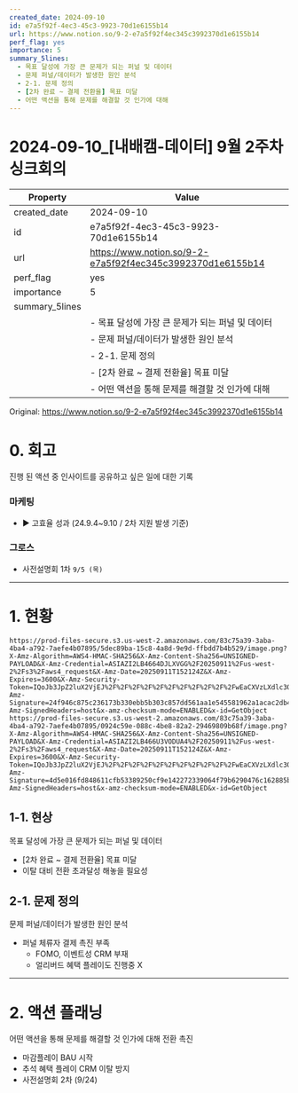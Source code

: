 ```yaml
---
created_date: 2024-09-10
id: e7a5f92f-4ec3-45c3-9923-70d1e6155b14
url: https://www.notion.so/9-2-e7a5f92f4ec345c3992370d1e6155b14
perf_flag: yes
importance: 5
summary_5lines:
  - 목표 달성에 가장 큰 문제가 되는 퍼널 및 데이터
  - 문제 퍼널/데이터가 발생한 원인 분석
  - 2-1. 문제 정의
  - [2차 완료 ~ 결제 전환율] 목표 미달
  - 어떤 액션을 통해 문제를 해결할 것 인가에 대해
---
```


# 2024-09-10_[내배캠-데이터] 9월 2주차 싱크회의

| Property | Value |
| --- | --- |
| created_date | 2024-09-10 |
| id | e7a5f92f-4ec3-45c3-9923-70d1e6155b14 |
| url | https://www.notion.so/9-2-e7a5f92f4ec345c3992370d1e6155b14 |
| perf_flag | yes |
| importance | 5 |
| summary_5lines | |
|  | - 목표 달성에 가장 큰 문제가 되는 퍼널 및 데이터 |
|  | - 문제 퍼널/데이터가 발생한 원인 분석 |
|  | - 2-1. 문제 정의 |
|  | - [2차 완료 ~ 결제 전환율] 목표 미달 |
|  | - 어떤 액션을 통해 문제를 해결할 것 인가에 대해 |

Original: https://www.notion.so/9-2-e7a5f92f4ec345c3992370d1e6155b14

# 0. 회고
진행 된 액션 중 인사이트를 공유하고 싶은 일에 대한 기록

### 마케팅
- ▶ 고효율 성과 (24.9.4~9.10 / 2차 지원 발생 기준)

### 그로스
- 사전설명회 1차 `9/5 (목)`

---

# 1. 현황
    https://prod-files-secure.s3.us-west-2.amazonaws.com/83c75a39-3aba-4ba4-a792-7aefe4b07895/5dec89ba-15c8-4a8d-9e9d-ffbdd7b4b529/image.png?X-Amz-Algorithm=AWS4-HMAC-SHA256&X-Amz-Content-Sha256=UNSIGNED-PAYLOAD&X-Amz-Credential=ASIAZI2LB4664DJLXVGG%2F20250911%2Fus-west-2%2Fs3%2Faws4_request&X-Amz-Date=20250911T152124Z&X-Amz-Expires=3600&X-Amz-Security-Token=IQoJb3JpZ2luX2VjEJ%2F%2F%2F%2F%2F%2F%2F%2F%2F%2F%2FwEaCXVzLXdlc3QtMiJIMEYCIQC57siOq26A5FFDJ4F1ClyPnXO5xglWkJJuniOQsxByqgIhAJB9POfDRtsgwErINc%2FL%2ByPNtQw2IMJGrWfZks3RQmA1Kv8DCBgQABoMNjM3NDIzMTgzODA1IgyIVKsTiJOHjcQly78q3APKKEz6uhRMvmaSEpreQB140Otq%2BCCD%2BL7EZJ7Xwa3uuTE9SHUykefvtWMEJBk0BiMlejvDi5iTLM3DjtpRoHfIiHQKE30p8XoHozKuM6cGejzQSJ0YYDLtsnTpjgemGQq%2FdfW%2FkcDTNn3YQ6xrKqYqjZOdMX5EG2daYMhyl9MHiYsv3ltg%2FXaoZYNBvW1JbL0EJA6MaJUFu%2BVuzW93Tm5XKhRbXmQfh4piLuhtB9qsVlcCrY8rPA0celH2EdaIJwu534iBGB1SbutJwlPs87N9AB0QwRv9UccCoo3vDI1P6KI2qfN1nHLjSH4FnS4S%2FiyDnH9UXm63MyHkKMF1cHzozR5ZNg8fPVDjkTqWOIJSIqfVVHgUQPpT%2FERkrNbXetiMp2MmmaIbZXGw6nNmSNMgdcbHLcn6bcJg7VetB%2FuXv9NB2tYnX2IHtcpXvkG3CZ7tF%2BBb%2BgTVqkyZX7Ep0bhbbnEfJz03LY1jOr4BjCKAQswbRe7BQ1qeTLjDyW%2Fx%2FJgGcUS71HLEcPbh9TFt%2BVOWLDl6ZweiAmq%2BTFc2R0HoqBa2rC99qQtCBO0WEPgOsaY08DGyQzV8EsiBiRoVXJmorO3cp7jPPSJnglXcHb2Y3MpY5o45cFc5l3a8EzDGx4vGBjqkAUcpNXm7MemvC5UU0puq0CJsX7edNTUPsEZDlhvmk3oxvcV01DKaWDHP%2BkZHsmnRO9CvXM6D0Zj9JPIKj%2BgVY9tnCed%2Fzn1s3P%2BuJ8iu989nU42XFeHgkbs23snouLPzUEO5JTusHEYpFtCl%2FgVKMY2VuuhSPrhGd2EIH4QJyTu18PCYWldFnuCzsopV0ceLMPrkA4WEbtrkdvcKfK0BGD0LdfxA&X-Amz-Signature=24f946c875c236173b330ebb5b303c857dd561aa1e545581962a1acac2db4f53&X-Amz-SignedHeaders=host&x-amz-checksum-mode=ENABLED&x-id=GetObject
    https://prod-files-secure.s3.us-west-2.amazonaws.com/83c75a39-3aba-4ba4-a792-7aefe4b07895/0924c59e-088c-4be8-82a2-29469809b68f/image.png?X-Amz-Algorithm=AWS4-HMAC-SHA256&X-Amz-Content-Sha256=UNSIGNED-PAYLOAD&X-Amz-Credential=ASIAZI2LB466U3VODUA4%2F20250911%2Fus-west-2%2Fs3%2Faws4_request&X-Amz-Date=20250911T152124Z&X-Amz-Expires=3600&X-Amz-Security-Token=IQoJb3JpZ2luX2VjEJ%2F%2F%2F%2F%2F%2F%2F%2F%2F%2F%2FwEaCXVzLXdlc3QtMiJHMEUCIQC5xaK%2FNBWouujovFPuvtAP6%2BW3pB0vI%2FFsCoF0xtuUWQIgM%2F%2Fxs%2F354KBiNMVrLxlEBBCcp0fUEt6VdwVRQr2YPvgq%2FwMIGBAAGgw2Mzc0MjMxODM4MDUiDK27VfB%2BpkD2VJuRICrcA4I21rrfjd1Y3NUqvK0CsUaBHNXOLYnE%2FlpeomcACKhOvCtiQiiQpv3bc1FTRIVBFu8jHHQXfgc%2FJEMCemubE2cQZHEoi3hRi5bWkO2kdycrUt0kiPg6UHrMMg%2FcG%2FAwcXpEhVjS9Ys6Dlk1gOamoFCwFQy5Tt1pKrA8WaPYD906MvruUmhdePZWysGn%2FW8Yh%2BU2yWO7jN2KePD%2B8fEsRYluVc%2FXxYjpe7Pii6jjV9kwEjsrCrUtECWbp5V1%2BX2WXyJYtoq%2BErDT47DuE5gRIHWBOWB8%2BO1L%2FegEXW9zyJ7oQmZJYSCBuk8MI1BmZ0nTjvx3Hg8lnvNAJGN5rfWt8dgGAnf0GGEDIVCJz1%2BUCx0UoBDymmeir6bPDRh2jnN2wH2ztkySA2Clx5T2t0ZsABTDPxem4%2BL%2F6atPdrOYJaUhkjbbGI3f6yvWbckOCJdaPJWCEVUt8ccrc0xMuSLLIXW7leoRd9pAI2b5ZgF0Eer5fxk2OyMGK%2Bo0sopwIPbmTwyG50d0dPOao6EXzrvRZTu08u%2BWDW2piW0St5BfriOzJ70zo%2BcGbkFiVmXZNYyPHVnaMudwiSl10%2B%2BbIfNVnhs4Pdi5ZaRSKR2k%2F%2FSElMmWUhnfJzja5BlZZmESMLPHi8YGOqUBYRhASXorwn9Vu4qLi0GYS4nemeC%2Bucaq%2Fm%2Bg42fra%2BKuEh6q%2FbRi1Qllfp67VwSkW%2FCF2%2BxmMSTUQeRC%2FG9clsMj4R%2BK2gpNw3HoRNGCaRfrxdYgXUpneXyeOeAYYtF%2BOcMJJa7KSpQGaiiNIeH3UMmJvAnf6E%2FUAslVqxFOz5xMZ9I8kYt1ZwUliEYRXjVUz8NQ7LrM%2Ff0ao%2FQcdgOb9sAfX8ax&X-Amz-Signature=4d5e016fd848611cfb53389250cf9e142272339064f79b6290476c162885bcdb&X-Amz-SignedHeaders=host&x-amz-checksum-mode=ENABLED&x-id=GetObject

## 1-1. 현상
목표 달성에 가장 큰 문제가 되는 퍼널 및 데이터
- [2차 완료 ~ 결제 전환율] 목표 미달
- 이탈 대비 전환 초과달성 해놓을 필요성

## 2-1. 문제 정의
문제 퍼널/데이터가 발생한 원인 분석
- 퍼널 체류자 결제 촉진 부족
  - FOMO, 이벤트성 CRM 부재
  - 얼리버드 혜택 플레이도 진행중 X

---

# 2. 액션 플래닝
어떤 액션을 통해 문제를 해결할 것 인가에 대해
전환 촉진
- 마감플레이 BAU 시작
- 추석 혜택 플레이 CRM
이탈 방지
- 사전설명회 2차 (9/24)
